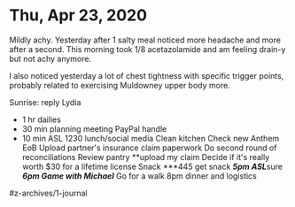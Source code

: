 # Thu, Apr 23, 2020
Mildly achy. Yesterday after 1 salty meal noticed more headache and more after a second. This morning took 1/8 acetazolamide and am feeling drain-y but not achy anymore. 

I also noticed yesterday a lot of chest tightness with specific trigger points, probably related to exercising Muldowney upper body more. 

Sunrise: reply Lydia
- 1 hr dailies
- 30 min planning meeting
PayPal handle
- 10 min ASL
1230 lunch/social media
Clean kitchen
Check new Anthem EoB
Upload partner's insurance claim paperwork
Do second round of reconciliations
Review pantry 
**upload my claim
Decide if it's really worth $30 for a lifetime license 
Snack
***445 get snack
***5pm ASL***sure
***6pm Game with Michael***
Go for a walk
8pm dinner and logistics

#z-archives/1-journal